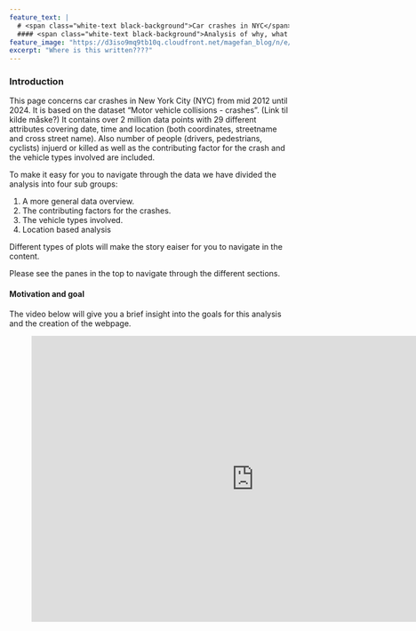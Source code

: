 ```yaml
---
feature_text: |
  # <span class="white-text black-background">Car crashes in NYC</span>
  #### <span class="white-text black-background">Analysis of why, what and, where in NYC crashes happens</span>
feature_image: "https://d3iso9mq9tb10q.cloudfront.net/magefan_blog/n/e/new-york-nightlife-things-to-do-at-night-big-bus-tours-jan-2017.jpg"
excerpt: "Where is this written????"
---
```

<style>
  .white-text {
    color: white;
  }
  .black-background {
    background-color: black;
    padding: 0.2em 0.5em; /* Adjust padding as needed */
    border-radius: 4px; /* Optional: Add rounded corners */
  }
</style>

### Introduction
This page concerns car crashes in New York City (NYC) from mid 2012 until 2024. It is based on the dataset “Motor vehicle collisions - crashes”. (Link til kilde måske?)
It contains over 2 million data points with 29 different attributes covering date, time and location (both coordinates, streetname and cross street name).
Also number of people (drivers, pedestrians, cyclists) injuerd or killed as well as the contributing factor for the crash and the vehicle types involved are included.

To make it easy for you to navigate through the data we have divided the analysis into four sub groups:
   1. A more general data overview.
   2. The contributing factors for the crashes.
   3. The vehicle types involved.
   4. Location based analysis

Different types of plots will make the story eaiser for you to navigate in the content.

Please see the panes in the top to navigate through the different sections.


#### Motivation and goal
The video below will give you a brief insight into the goals for this analysis and the creation of the webpage.
<figure>
  <iframe width="800" height="515" src="https://www.youtube.com/embed/L3aFnudaWrg" frameborder="0" allowfullscreen></iframe>
</figure>










